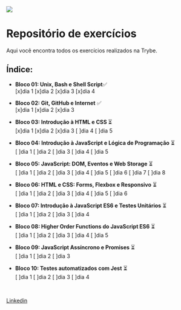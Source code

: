 <img src="https://go.betrybe.com/hubfs/HEADER-Dec-07-2020-01-26-11-56-PM.png">


# Repositório de exercícios
Aqui você encontra todos os exercícios realizados na Trybe.

## Índice:
* <strong>Bloco 01: Unix, Bash e Shell Script</strong>:white_check_mark: <br>
 [x]dia 1  [x]dia 2 [x]dia 3 [x]dia 4

* <strong> Bloco 02: Git, GitHub e Internet</strong> :white_check_mark: <br>
 [x]dia 1 [x]dia 2 [x]dia 3

* <strong>Bloco 03: Introdução à HTML e CSS </strong> :hourglass_flowing_sand: <br>
 [x]dia 1 [x]dia 2 [x]dia 3 [ ]dia 4 [ ]dia 5
 
* <strong>Bloco 04: Introdução à JavaScript e Lógica de Programação</strong> :hourglass_flowing_sand: <br>
 [ ]dia 1 [ ]dia 2 [ ]dia 3 [ ]dia 4 [ ]dia 5

* <strong>Bloco 05: JavaScript: DOM, Eventos e Web Storage</strong> :hourglass_flowing_sand: <br>
 [ ]dia 1 [ ]dia 2 [ ]dia 3 [ ]dia 4 [ ]dia 5 [ ]dia 6 [ ]dia 7 [ ]dia 8
 
* <strong>Bloco 06: HTML e CSS: Forms, Flexbox e Responsivo</strong> :hourglass_flowing_sand: <br>
 [ ]dia 1 [ ]dia 2 [ ]dia 3 [ ]dia 4 [ ]dia 5 [ ]dia 6
 
* <strong>Bloco 07: Introdução à JavaScript ES6 e Testes Unitários</strong> :hourglass_flowing_sand: <br>
 [ ]dia 1 [ ]dia 2 [ ]dia 3 [ ]dia 4
 
* <strong>Bloco 08: Higher Order Functions do JavaScript ES6</strong> :hourglass_flowing_sand: <br>
 [ ]dia 1 [ ]dia 2 [ ]dia 3 [ ]dia 4 [ ]dia 5
 
* <strong>Bloco 09: JavaScript Assíncrono e Promises</strong> :hourglass_flowing_sand: <br>
 [ ]dia 1 [ ]dia 2 [ ]dia 3
 
* <strong>Bloco 10: Testes automatizados com Jest</strong> :hourglass_flowing_sand: <br>
 [ ]dia 1 [ ]dia 2 [ ]dia 3 [ ]dia 4
 
 <br>
 
<a href="https://www.linkedin.com/in/guilherme-dornelles-97780b200/" target="_blank">Linkedin</a>
